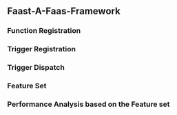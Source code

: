 ## Faast-A-Faas-Framework

### Function Registration

### Trigger Registration

### Trigger Dispatch

### Feature Set

### Performance Analysis based on the Feature set

 
